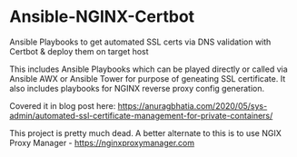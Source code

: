 # Ansible-NGINX-Certbot
Ansible Playbooks to get automated SSL certs via DNS validation with Certbot &amp; deploy them on target host

This includes Ansible Playbooks which can be played directly or called via Ansible AWX or Ansible Tower for purpose of geneating SSL certificate. It also includes playbooks for NGINX reverse proxy config generation. 

Covered it in blog post here: https://anuragbhatia.com/2020/05/sys-admin/automated-ssl-certificate-management-for-private-containers/


This project is pretty much dead. A better alternate to this is to use NGIX Proxy Manager - https://nginxproxymanager.com
